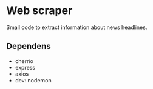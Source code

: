 # Web scraper
Small code to extract information about news headlines.

## Dependens
- cherrio
- express
- axios
- dev: nodemon
